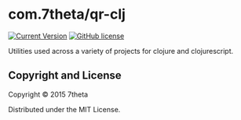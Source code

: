 # com.7theta/qr-clj

[![Current Version](https://img.shields.io/clojars/v/com.7theta/qr-clj.svg)](https://clojars.org/com.7theta/qr-clj)
[![GitHub license](https://img.shields.io/github/license/7theta/qr-clj.svg)](LICENSE)

Utilities used across a variety of projects for clojure and clojurescript.

## Copyright and License

Copyright © 2015 7theta

Distributed under the MIT License.

